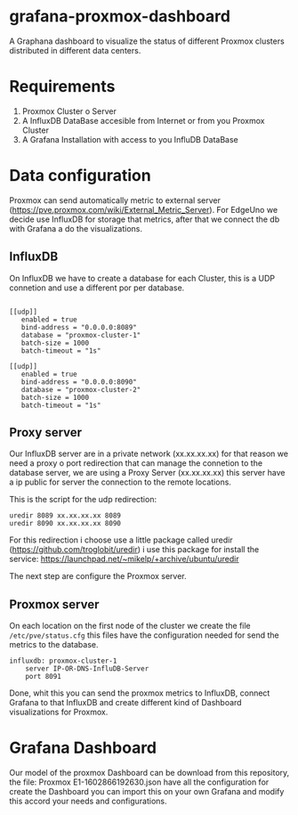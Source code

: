 # grafana-proxmox-dashboard

A Graphana dashboard to visualize the status of different Proxmox clusters distributed in different data centers.

# Requirements

1. Proxmox Cluster o Server
2. A InfluxDB DataBase accesible from Internet or from you Proxmox Cluster
3. A Grafana Installation with access to you InfluDB DataBase

# Data configuration

Proxmox can send automatically metric to external server (https://pve.proxmox.com/wiki/External_Metric_Server). For EdgeUno we decide use InfluxDB for storage that metrics, after that we connect the db with Grafana a do the visualizations.

## InfluxDB

On InfluxDB we have to create a database for each Cluster, this is a UDP connetion and use a different por per database.

```

[[udp]]
   enabled = true
   bind-address = "0.0.0.0:8089"
   database = "proxmox-cluster-1"
   batch-size = 1000
   batch-timeout = "1s"

[[udp]]
   enabled = true
   bind-address = "0.0.0.0:8090"
   database = "proxmox-cluster-2"
   batch-size = 1000
   batch-timeout = "1s"

```

## Proxy server

Our InfluxDB server are in a private network (xx.xx.xx.xx) for that reason we need a proxy o port redirection that can manage the connetion to the database server, we are using a Proxy Server (xx.xx.xx.xx) this server have a ip public for server the connection to the remote locations.

This is the script for the udp redirection:

```
uredir 8089 xx.xx.xx.xx 8089
uredir 8090 xx.xx.xx.xx 8090

```

For this redirection i choose use a little package called uredir (https://github.com/troglobit/uredir) i use this package for install the service: https://launchpad.net/~mikelp/+archive/ubuntu/uredir

The next step are configure the Proxmox server.

## Proxmox server

On each location on the first node of the cluster  we create the file `/etc/pve/status.cfg` this files have the configuration needed for send the metrics to the database.


```
influxdb: proxmox-cluster-1
    server IP-OR-DNS-InfluDB-Server
    port 8091
```

Done, whit this you can send the proxmox metrics to InfluxDB, connect Grafana to that InfluxDB and create different kind of Dashboard visualizations for Proxmox.

# Grafana Dashboard

Our model of the proxmox Dashboard can be download from this repository, the file: Proxmox E1-1602866192630.json have all the configuration for create the Dashboard you can import this on your own Grafana and modify this accord your needs and configurations.
